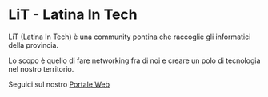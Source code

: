 # LiT - Latina In Tech

LiT (Latina In Tech) è una community pontina che raccoglie gli informatici della provincia.

Lo scopo è quello di fare networking fra di noi e creare un polo di tecnologia nel nostro territorio.


Seguici sul nostro [Portale Web](https://latina-in-tech.github.io/)
